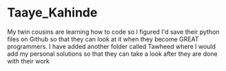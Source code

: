 Taaye_Kahinde
=============

My twin cousins are learning how to code so I figured I'd save their python files on Github so that they can look at it when they become GREAT programmers. I have added another folder called Tawheed where I would add my personal solutions so that they can take a look after they are done with their work
